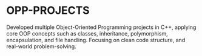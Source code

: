# OPP-PROJECTS
Developed multiple Object-Oriented Programming projects in C++, applying core OOP concepts such as classes, inheritance, polymorphism, encapsulation, and file handling. Focusing on clean code structure, and real-world problem-solving.
